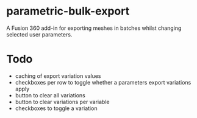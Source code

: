 # parametric-bulk-export
A Fusion 360 add-in for exporting meshes in batches whilst changing selected user parameters.


# Todo
- caching of export variation values
- checkboxes per row to toggle whether a parameters export variations apply
- button to clear all variations
- button to clear variations per variable
- checkboxes to toggle a variation
